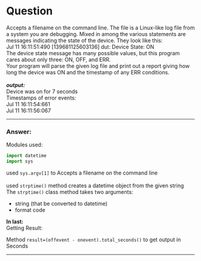 #  Question
Accepts a filename on the command line. The file is a Linux-like log file
from a system you are debugging. Mixed in among the various statements are
messages indicating the state of the device. They look like this:<br/>
   Jul 11 16:11:51:490 [139681125603136] dut: Device State: ON<br/>
The device state message has many possible values, but this program cares
about only three: ON, OFF, and ERR.<br/>
Your program will parse the given log file and print out a report giving
how long the device was ON and the timestamp of any ERR conditions.<br/>
<br />
_**output:**_<br />
Device was on for 7 seconds<br/>
Timestamps of error events:<br/>
   Jul 11 16:11:54:661<br/>
   Jul 11 16:11:56:067

---

###  Answer:

Modules used:

``` python
import datetime   
import sys

```

used `sys.argv[1]` to Accepts a filename on the command line<br/><br />
used `strptime()` method creates a datetime object from the given string <br/>
The `strptime()` class method takes two arguments:

* string (that be converted to datetime)<br/>	
* format code<br />

**In last:**<br/>
Getting Result:<br/>

Method `result=(offevent - onevent).total_seconds()` to get output in Seconds <br/>

---




